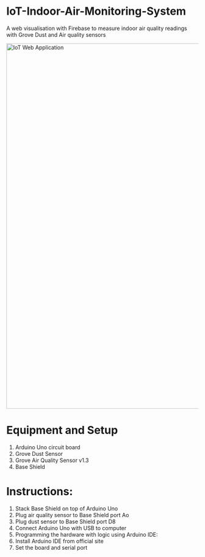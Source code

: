 # IoT-Indoor-Air-Monitoring-System
A web visualisation with Firebase to measure indoor air quality readings with Grove Dust and Air quality sensors

<img width="954" alt="IoT Web Application" src="https://user-images.githubusercontent.com/36478879/64476060-143bd380-d1bd-11e9-87a7-a888038e3eec.PNG">

# Equipment and Setup
1. Arduino Uno circuit board
2. Grove Dust Sensor
3. Grove Air Quality Sensor v1.3
4. Base Shield

# Instructions:
1. Stack Base Shield on top of Arduino Uno
2. Plug air quality sensor to Base Shield port Ao
3. Plug dust sensor to Base Shield port D8
4. Connect Arduino Uno with USB to computer
5. Programming the hardware with logic using Arduino IDE:
6. Install Arduino IDE from official site
7. Set the board and serial port
